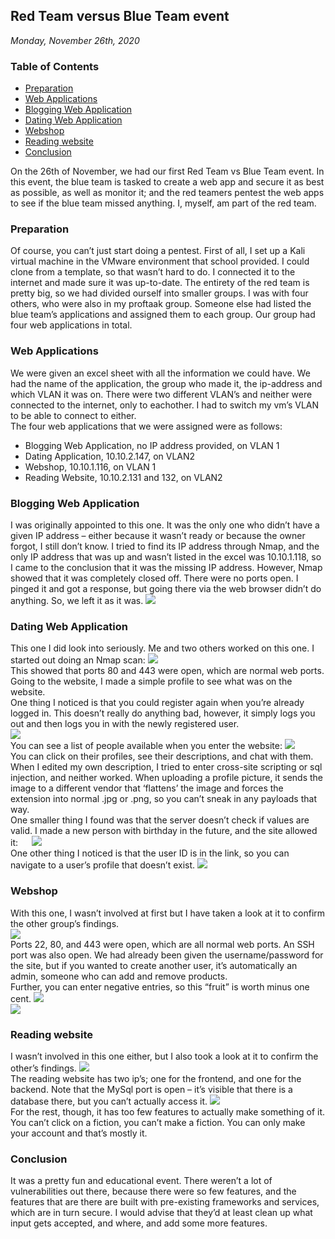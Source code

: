 ## Red Team versus Blue Team event 
_Monday, November 26th, 2020_



### Table of Contents
* [Preparation](#preparation)
* [Web Applications](#web-applications)
* [Blogging Web Application](#blogging-web-application)
* [Dating Web Application](#dating-web-application)
* [Webshop](#webshop)
* [Reading website](#reading-website)
* [Conclusion](#conclusion)

On the 26th of November, we had our first Red Team vs Blue Team event. In this event, the blue team is tasked to create a web app and secure it as best as possible, as well as monitor it; and the red teamers pentest the web apps to see if the blue team missed anything. I, myself, am part of the red team. 

### Preparation
Of course, you can’t just start doing a pentest. First of all, I set up a Kali virtual machine in the VMware environment that school provided. I could clone from a template, so that wasn’t hard to do. I connected it to the internet and made sure it was up-to-date. The entirety of the red team is pretty big, so we had divided ourself into smaller groups. I was with four others, who were also in my proftaak group. Someone else had listed the blue team’s applications and assigned them to each group. Our group had four web applications in total. 

### Web Applications
We were given an excel sheet with all the information we could have. We had the name of the application, the group who made it, the ip-address and which VLAN it was on. There were two different VLAN’s and neither were connected to the internet, only to eachother. I had to switch my vm’s VLAN to be able to connect to either.
 <br>
The four web applications that we were assigned were as follows: 
*	Blogging Web Application, no IP address provided, on VLAN 1
*	Dating Application, 10.10.2.147, on VLAN2
*	Webshop, 10.10.1.116, on VLAN 1
*	Reading Website, 10.10.2.131 and 132, on VLAN2

### Blogging Web Application
I was originally appointed to this one. It was the only one who didn’t have a given IP address – either because it wasn’t ready or because the owner forgot, I still don’t know. I tried to find its IP address through Nmap, and the only IP address that was up and wasn’t listed in the excel was 10.10.1.118, so I came to the conclusion that it was the missing IP address. However, Nmap showed that it was completely closed off. There were no ports open. I pinged it and got a response, but going there via the web browser didn’t do anything. So, we left it as it was. 
<img src="img/rvbimg/Picture1.png">
 
### Dating Web Application
This one I did look into seriously. Me and two others worked on this one. I started out doing an Nmap scan: 
<img src="img/rvbimg/Picture2.png"> 
<br>
This showed that ports 80 and 443 were open, which are normal web ports. Going to the website, I made a simple profile to see what was on the website. 
<br>
One thing I noticed is that you could register again when you’re already logged in. This doesn’t really do anything bad, however, it simply logs you out and then logs you in with the newly registered user.  
<img src="img/rvbimg/Picture3.png">
<br>
You can see a list of people available when you enter the website:
<img src="img/rvbimg/Picture4.png">
<br>
You can click on their profiles, see their descriptions, and chat with them. When I edited my own description, I tried to enter cross-site scripting or sql injection, and neither worked. When uploading a profile picture, it sends the image to a different vendor that ‘flattens’ the image and forces the extension into normal .jpg or .png, so you can’t sneak in any payloads that way. 
<br>
One smaller thing I found was that the server doesn’t check if values are valid. I made a new person with birthday in the future, and the site allowed it:  
<img src="img/rvbimg/Picture5.png">
<br>
One other thing I noticed is that the user ID is in the link, so you can navigate to a user’s profile that doesn’t exist. 
<img src="img/rvbimg/Picture7.png">

### Webshop
With this one, I wasn’t involved at first but I have taken a look at it to confirm the other group’s findings.  
<img src="img/rvbimg/Picture8.png">
<br>
Ports 22, 80, and 443 were open, which are all normal web ports. An SSH port was also open.  We had already been given the username/password for the site, but if you wanted to create another user, it’s automatically an admin, someone who can add and remove products. 
<br>
Further, you can enter negative entries, so this “fruit” is worth minus one cent. 
<img src="img/rvbimg/Picture9.png">
<br>
<img src="img/rvbimg/Picture10.png">
 
### Reading website
I wasn’t involved in this one either, but I also took a look at it to confirm the other’s findings. 
<img src="img/rvbimg/Picture11.png">
 <br>
The reading website has two ip’s; one for the frontend, and one for the backend. Note that the MySql port is open – it’s visible that there is a database there, but you can’t actually access it.
<img src="img/rvbimg/Picture12.png">
<br>
For the rest, though, it has too few features to actually make something of it. You can’t click on a fiction, you can’t make a fiction. You can only make your account and that’s mostly it. 

### Conclusion
It was a pretty fun and educational event. There weren’t a lot of vulnerabilities out there, because there were so few features, and the features that are there are built with pre-existing frameworks and services, which are in turn secure. I would advise that they’d at least clean up what input gets accepted, and where, and add some more features. 

